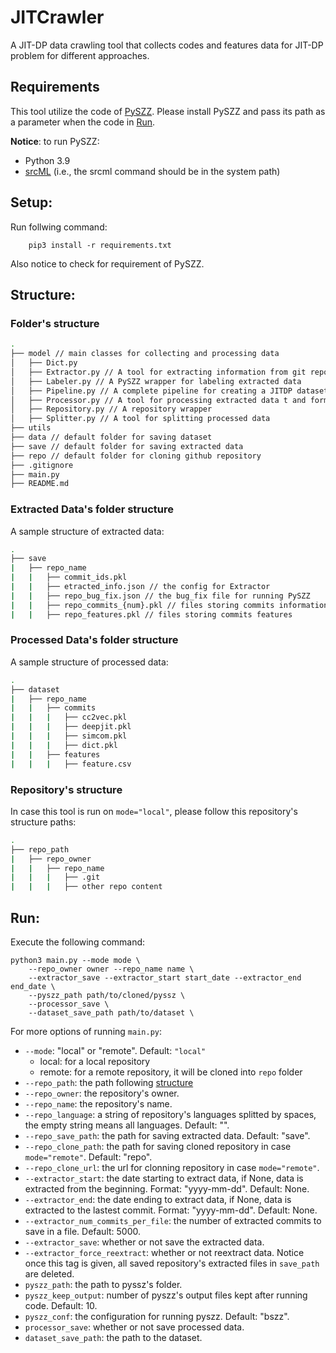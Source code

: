 # JITCrawler

A JIT-DP data crawling tool that collects codes and features data for JIT-DP problem for different approaches.

## Requirements

This tool utilize the code of [PySZZ](https://github.com/grosa1/pyszz_v2/). Please install PySZZ and pass its path as a parameter when the code in [Run](#run).

**Notice**: to run PySZZ:
- Python 3.9
- [srcML](https://www.srcml.org/) (i.e., the srcml command should be in the system path)

## Setup:

Run follwing command:
```
    pip3 install -r requirements.txt
```

Also notice to check for requirement of PySZZ.

## Structure:

### Folder's structure
```bash
.
├── model // main classes for collecting and processing data
│   ├── Dict.py
│   ├── Extractor.py // A tool for extracting information from git repository
│   ├── Labeler.py // A PySZZ wrapper for labeling extracted data
│   ├── Pipeline.py // A complete pipeline for creating a JITDP dataset
│   ├── Processor.py // A tool for processing extracted data t and formating to JITDP models input format
│   ├── Repository.py // A repository wrapper
│   ├── Splitter.py // A tool for splitting processed data
├── utils
├── data // default folder for saving dataset
├── save // default folder for saving extracted data
├── repo // default folder for cloning github repository
├── .gitignore
├── main.py
├── README.md
```

### Extracted Data's folder structure

A sample structure of extracted data:
```bash
.
├── save
|   ├── repo_name
|   |   ├── commit_ids.pkl
|   |   ├── etracted_info.json // the config for Extractor
|   |   ├── repo_bug_fix.json // the bug_fix file for running PySZZ
|   |   ├── repo_commits_{num}.pkl // files storing commits information
|   |   ├── repo_features.pkl // files storing commits features
```

### Processed Data's folder structure

A sample structure of processed data:
```bash
.
├── dataset
|   ├── repo_name
|   |   ├── commits
|   |   |   ├── cc2vec.pkl
|   |   |   ├── deepjit.pkl
|   |   |   ├── simcom.pkl
|   |   |   ├── dict.pkl
|   |   ├── features
|   |   |   ├── feature.csv
```

### Repository's structure

In case this tool is run on `mode="local"`, please follow this repository's structure paths:
```bash
.
├── repo_path
|   ├── repo_owner
|   |   ├── repo_name
|   |   |   ├── .git
|   |   |   ├── other repo content
```

## Run:

Execute the following command:
```
python3 main.py --mode mode \
    --repo_owner owner --repo_name name \
    --extractor_save --extractor_start start_date --extractor_end end_date \
    --pyszz_path path/to/cloned/pyssz \
    --processor_save \
    --dataset_save_path path/to/dataset \ 
```

For more options of running `main.py`:
- `--mode`: "local" or "remote". Default: `"local"`
    - local: for a local repository
    - remote: for a remote repository, it will be cloned into `repo` folder
- `--repo_path`: the path following [structure](#repositorys-structure)
- `--repo_owner`: the repository's owner.
- `--repo_name`: the repository's name.
- `--repo_language`: a string of repository's languages splitted by spaces, the empty string means all languages. Default: "".
- `--repo_save_path`: the path for saving extracted data. Default: "save".
- `--repo_clone_path`: the path for saving cloned repository in case `mode="remote"`. Default: "repo".
- `--repo_clone_url`: the url for clonning repository in case `mode="remote"`.
- `--extractor_start`: the date starting to extract data, if None, data is extracted from the beginning. Format: "yyyy-mm-dd". Default: None.
- `--extractor_end`: the date ending to extract data, if None, data is extracted to the lastest commit. Format: "yyyy-mm-dd". Default: None.
- `--extractor_num_commits_per_file`: the number of extracted commits to save in a file. Default: 5000.
- `--extractor_save`: whether or not save the extracted data.
- `--extractor_force_reextract`:  whether or not reextract data. Notice once this tag is given, all saved repository's extracted files in `save_path` are deleted.
- `pyszz_path`: the path to pyssz's folder.
- `pyszz_keep_output`: number of pyszz's output files kept after running code. Default: 10.
- `pyszz_conf`: the configuration for running pyszz. Default: "bszz".
- `processor_save`: whether or not save processed data.
- `dataset_save_path`: the path to the dataset.
